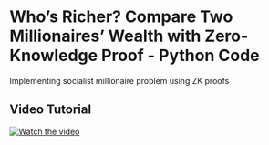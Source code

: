 # Who’s Richer? Compare Two Millionaires’ Wealth with Zero-Knowledge Proof - Python Code
Implementing socialist millionaire problem using ZK proofs

## Video Tutorial

[![Watch the video](https://img.youtube.com/vi/JdjpaEYTaa0/maxresdefault.jpg)](https://www.youtube.com/watch?v=JdjpaEYTaa0)
